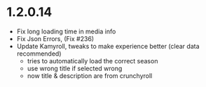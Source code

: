 # 1.2.0.14

- Fix long loading time in media info
- Fix Json Errors, (Fix #236)
- Update Kamyroll, tweaks to make experience better (clear data recommended) 
  - tries to automatically load the correct season
  - use wrong title if selected wrong
  - now title & description are from crunchyroll
